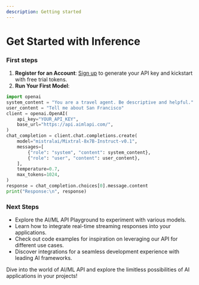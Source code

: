 ```yaml
---
description: Getting started
---
```


# Get Started with Inference

### **First steps**

1. **Register for an Account**: [Sign up](https://app.aimlapi.com/sign-up) to generate your API key and kickstart with free trial tokens.
2. **Run Your First Model**:

```python
import openai
system_content = "You are a travel agent. Be descriptive and helpful."
user_content = "Tell me about San Francisco"
client = openai.OpenAI(
    api_key="YOUR_API_KEY",
    base_url="https://api.aimlapi.com/",
)
chat_completion = client.chat.completions.create(
    model="mistralai/Mixtral-8x7B-Instruct-v0.1",
    messages=[
        {"role": "system", "content": system_content},
        {"role": "user", "content": user_content},
    ],
    temperature=0.7,
    max_tokens=1024,
)
response = chat_completion.choices[0].message.content
print("Response:\n", response)

```

### **Next Steps**

* Explore the AI/ML API Playground to experiment with various models.
* Learn how to integrate real-time streaming responses into your applications.
* Check out code examples for inspiration on leveraging our API for different use cases.
* Discover integrations for a seamless development experience with leading AI frameworks.

Dive into the world of AI/ML API and explore the limitless possibilities of AI applications in your projects!
